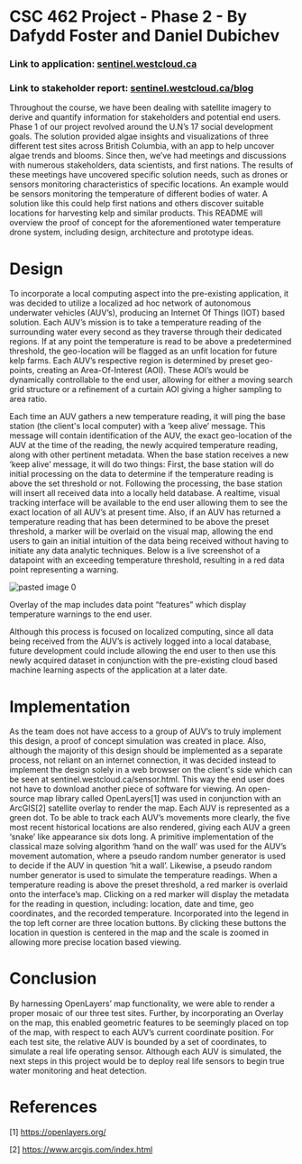 # CSC 462 Project - Phase 2 - By Dafydd Foster and Daniel Dubichev

### Link to application: [sentinel.westcloud.ca](https://www.sentinel.westcloud.ca)
### Link to stakeholder report: [sentinel.westcloud.ca/blog](https://sentinel.westcloud.ca/blog/)

Throughout the course, we have been dealing with satellite imagery to derive and quantify information for stakeholders and potential end users. Phase 1 of our project revolved around the U.N’s 17 social development goals. The solution provided algae insights and visualizations of three different test sites across British Columbia, with an app to help uncover algae trends and blooms. Since then, we’ve had meetings and discussions with numerous stakeholders, data scientists, and first nations. The results of these meetings have uncovered specific solution needs, such as drones or sensors monitoring characteristics of specific locations. An example would be sensors monitoring the temperature of different bodies of water. A solution like this could help first nations and others discover suitable locations for harvesting kelp and similar products. This README will overview the proof of concept for the aforementioned water temperature drone system, including design, architecture and prototype ideas. 
# Design
To incorporate a local computing aspect into the pre-existing application, it was decided to utilize a localized ad hoc network of autonomous underwater vehicles (AUV’s), producing an Internet Of Things (IOT) based solution. Each AUV’s mission is to take a temperature reading of the surrounding water every second as they traverse through their dedicated regions. If at any point the temperature is read to be above a predetermined threshold, the geo-location will be flagged as an unfit location for future kelp farms. Each AUV’s respective region is determined by preset geo-points, creating an Area-Of-Interest (AOI). These AOI’s would be dynamically controllable to the end user, allowing for either a moving search grid structure or a refinement of a curtain AOI giving a higher sampling to area ratio. 

Each time an AUV gathers a new temperature reading, it will ping the base station (the client's local computer) with a ‘keep alive’ message. This message will contain identification of the AUV, the exact geo-location of the AUV at the time of the reading, the newly acquired temperature reading, along with other pertinent metadata. When the base station receives a new ‘keep alive’ message, it will do two things: First, the base station will do initial processing on the data to determine if the temperature reading is above the set threshold or not. Following the processing, the base station will insert all received data into a locally held database. A realtime, visual tracking interface will be available to the end user allowing them to see the exact location of all AUV’s at present time. Also, if an AUV has returned a temperature reading that has been determined to be above the preset threshold, a marker will be overlaid on the visual map, allowing the end users to gain an initial intuition of the data being received without having to initiate any data analytic techniques. Below is a live screenshot of a datapoint with an exceeding temperature threshold, resulting in a red data point representing a warning.

![pasted image 0](https://user-images.githubusercontent.com/31911398/128283890-315c6789-92cd-4972-95f9-093de44064f6.png)

Overlay of the map includes data point “features” which display temperature warnings to the end user.

Although this process is focused on localized computing, since all data being received from the AUV’s is actively logged into a local database, future development could include allowing the end user to then use this newly acquired dataset in conjunction with the pre-existing cloud based machine learning aspects of the application at a later date.
# Implementation
As the team does not have access to a group of AUV’s to truly implement this design, a proof of concept simulation was created in place. Also, although the majority of this design should be implemented as a separate process, not reliant on an internet connection, it was decided instead to implement the design solely in a web browser on the client's side which can be seen at sentinel.westcloud.ca/sensor.html. This way the end user does not have to download another piece of software for viewing. An open-source map library called OpenLayers[1] was used in conjunction with an ArcGIS[2] satellite overlay to render the map. Each AUV is represented as a green dot. To be able to track each AUV’s movements more clearly, the five most recent historical locations are also rendered, giving each AUV a green ‘snake’ like appearance six dots long. A primitive implementation of the classical maze solving algorithm ‘hand on the wall’ was used for the AUV’s movement automation, where a pseudo random number generator is used to decide if the AUV in question ‘hit a wall’. Likewise, a pseudo random number generator is used to simulate the temperature readings. When a temperature reading is above the preset threshold, a red marker is overlaid onto the interface’s map. Clicking on a red marker will display the metadata for the reading in question, including: location, date and time, geo coordinates, and the recorded temperature. Incorporated into the legend in the top left corner are three location buttons. By clicking these buttons the location in question is centered in the map and the scale is zoomed in allowing more precise location based viewing.
# Conclusion
By harnessing OpenLayers’ map functionality, we were able to render a proper mosaic of our three test sites. Further, by incorporating an Overlay on the map, this enabled geometric features to be seemingly placed on top of the map, with respect to each AUV’s current coordinate position. For each test site, the relative AUV is bounded by a set of coordinates, to simulate a real life operating sensor. Although each AUV is simulated, the next steps in this project would be to deploy real life sensors to begin true water monitoring and heat detection.

# References

[1] https://openlayers.org/

[2] https://www.arcgis.com/index.html


